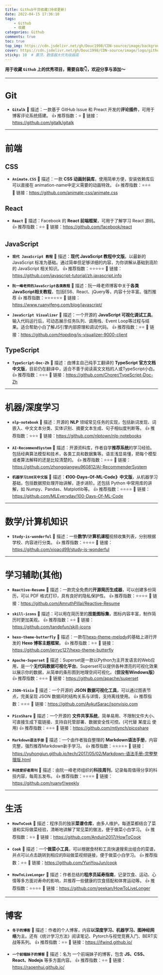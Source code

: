 ```yaml
---
title: Github干货收藏(持续更新)
date: 2022-04-15 17:36:10
tags: 
    - Github
    - 收藏
categories: Github
comments: true
toc: true
top_img: https://cdn.jsdelivr.net/gh/Douc1998/CDN-source/image/background/astronaut4.png
cover: https://cdn.jsdelivr.net/gh/Douc1998/CDN-source/image/logo/github.png
sticky: 10  # 置顶，数值越大优先级越高
---
```

**用于收藏 `Github` 上的优秀项目，需要自取👇，欢迎分享与添加～**

---
# Git
+ **`Gitalk`** 
📑 描述：一款基于 GitHub Issue 和 Preact 开发的**评论插件**，可用于博客评论系统搭建。
👍 推荐指数：⭐️
🔗 链接：https://github.com/gitalk/gitalk
---
# 前端

## CSS
+ **`Animate.CSS`** 
📑 描述：一款 **CSS 动画封装库**，使用简单方便，安装依赖库后可以直接在 animation-name中定义需要的动画特效。
👍 推荐指数：⭐️⭐️⭐️  
🔗 链接：https://github.com/animate-css/animate.css



## React
+ **`React`**
📑 描述：Facebook 的 **React 前端框架**，可用于了解学习 React 源码。
👍 推荐指数：⭐️⭐️
🔗 链接：https://github.com/facebook/react



## JavaScript
+ **`现代 JavaScript 教程`**
📑 描述：**现代 JavaScript 教程中文版**。以最新的 JavaScript 标准为基础。通过简单但足够详细的内容，为你讲解从基础到高阶的 JavaScript 相关知识。
👍 推荐指数：⭐️⭐️⭐️⭐️⭐️
🔗 链接：https://github.com/javascript-tutorial/zh.javascript.info

+ **`阮一峰老师的JavaScript各类教程`**
📑 描述：阮一峰老师博客中关于**各类JavaScript相关教程**，包括ES6、React、jQuery等，内容十分丰富。强烈推荐
👍 推荐指数：⭐️⭐️⭐️⭐️⭐️⭐️
🔗 链接：https://www.ruanyifeng.com/blog/javascript/

+ **`JavaScript Visualizer`**
📑 描述：一个开源的 **JavaScript 可视化调试工具**。输入代码运行后，可动态展示任务队列、调用栈、Event Loop等过程与结果。适合帮助小白了解JS引擎内部原理和调试代码。
👍 推荐指数：⭐️⭐️
🔗 链接：https://github.com/Hopding/js-visualizer-9000-client



## TypeScript
+ **`TypeScript-Doc-Zh`**
📑 描述：由博主自己纯手工翻译的 **TypeScript 官方文档中文版**，目前仍在翻译中，适合不善于阅读英文文档的人或TypeScript小白。
👍 推荐指数：⭐️⭐️⭐️
🔗 链接：https://github.com/Chorer/TypeScript-Doc-Zh



---
# 机器/深度学习

+ **`nlp-notebook`** 
📑 描述：开源的 **NLP** 领域常见任务的实现，包括新词发现、词嵌入、中文文本分类、实体识别、摘要文本生成、句子相似度判断等。
👍 推荐指数：⭐️⭐️⭐️
🔗 链接：https://github.com/nlptown/nlp-notebooks

+ **`AI-RecommendSystem`**
📑 描述：开源资料库，作者自学**推荐系统**的学习经验。包括经典算法模型和技术，各类工具和数据集等。语言浅显易懂，把每个模型或者算法解释的还是比较清楚的。
👍 推荐指数：⭐️⭐️⭐️
🔗 链接：https://github.com/zhongqiangwu960812/AI-RecommenderSystem

+ **`机器学习100天中文版`**
📑 描述：**《100-Days-Of-ML-Code》中文版**，从机器学习基础，包括数据预处理开始讲解，逐步进阶。还包括 Python 中常用库的讲解，如 Numpy、Pandas、Matplotlib等。
👍 推荐指数：⭐️⭐️⭐️⭐️
🔗 链接：https://github.com/MLEveryday/100-Days-Of-ML-Code


---
# 数学/计算机知识

+ **`Study-is-wonderful`** 
📑 描述：一些**数学/计算机课程**视频收集列表，分别根据学校、内容进行分类。
👍 推荐指数：⭐️⭐️⭐️⭐️
🔗 链接：https://github.com/xioacd99/study-is-wonderful


---
# 学习辅助(其他)

+ **`Reactive-Resume`** 
📑 描述：一款完全免费的**开源简历生成器**，可以创建多份简历，可以 PDF 格式打印，具有良好的隐私保护性。
👍 推荐指数：⭐️⭐️⭐️⭐️
🔗 链接：https://github.com/AmruthPillai/Reactive-Resume


+ **`skill-icons`**
📑 描述：可以用在简历里的**技能图标集**，图标内容丰富，制作简历时更加美观。
👍 推荐指数：⭐️⭐️
🔗 链接：https://github.com/tandpfun/skill-icons


+ **`hexo-theme-butterfly`**
📑 描述：一款在[hexo-theme-melody](https://Github.com/Molunerfinn/hexo-theme-melody)的基础上进行开发的 **Hexo 博客主题框架**。
👍 推荐指数：⭐️⭐️
🔗 链接：https://github.com/jerryc127/hexo-theme-butterfly


+ **`Apache-Superset`**
📑 描述：Superset是一款以Python为主开发语言的Web应用，是一个**无代码数据可视化平台**。Superset可以提供各种漂亮的可视化效果以展示你的数据，从简单的条形图到地理空间可视化。**（但没有Windows版）**
👍 推荐指数：⭐️⭐️⭐️
🔗 链接：https://github.com/apache/superset


+ **`JSON-Visio`**
📑 描述：一个开源的 **JSON 数据可视化工具**，可以通过图表节点，完美呈现 JSON 数据间的结构关系与详情，支持离线使用。
👍 推荐指数：⭐️⭐️⭐️
🔗 链接：https://github.com/AykutSarac/jsonvisio.com


+ **`PicoShare`**
📑 描述：一个开源的 **文件共享系统**，简单易用、不限制文件大小、可直接生成下载链接、支持自托管部署、数据安全性可控。(可代替 某度云 使用)
👍 推荐指数：⭐️⭐️⭐️
🔗 链接：https://github.com/mtlynch/picoshare

+ **`Markdown语法手册`**
📑 描述：一个由作者独自整理的 **Markdown语法手册**，内容完整，强烈推荐Markdown新手学习。
👍 推荐指数：⭐️⭐️⭐️⭐️⭐️
🔗 链接：https://yuhongjun.github.io/tech/2017/05/02/Markdown-语法手册-完整整理版.html

+ **`科技爱好者周刊`**
📑 描述：由阮一峰老师组织的**科技周刊**，记录每周值得分享的科技内容，每周五发布。
👍 推荐指数：⭐️⭐️⭐️⭐️
🔗 链接：https://github.com/ruanyf/weekly

---
# 生活
+ **`HowToCook`**
📑 描述：程序员的独家**菜谱仓库**，由多人维护。每道菜都结合了菜谱和实际做菜经验，清晰地讲解了常见菜的做法，便于做菜小白学习。
👍 推荐指数：⭐️⭐️
🔗 链接：https://github.com/Anduin2017/HowToCook

+ **`Cook`**
📑 描述：一个**做菜小工具**，可以根据食材和工具快速搜索出组合的菜谱，并点可以点击跳转到相应的B站做菜视频链接，便于做菜小白学习。
👍 推荐指数：⭐️⭐️
🔗 链接：https://github.com/YunYouJun/cook

+ **`HowToLiveLonger`**
📑 描述：作者总结的**程序员延寿指南**，记录饮食、运动、心情等多方面对寿命的影响，并推荐一些健康的饮食搭配和体育运动等。
👍 推荐指数：⭐️⭐️⭐️⭐️
🔗 链接：https://github.com/geekan/HowToLiveLonger
---
# 博客

+ **`冬于的博客`**
📑 描述：作者的个人博客，内容**以深度学习、机器学习、图神经网络**为主。还有《统计学习方法》阅读笔记、Pytorch与视觉竞赛入门、BERT实战等系列。
👍 推荐指数：⭐️⭐️
🔗 链接：https://ifwind.github.io/


+ **`一个前端妹子的博客`**
📑 描述：名为 一个前端妹子的博客，包含 **JS、CSS、React、Nodejs** 等多方面内容。
👍 推荐指数：⭐️⭐️
🔗 链接：https://raoenhui.github.io/

